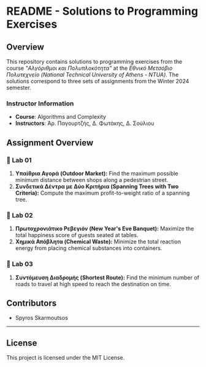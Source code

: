 # README - Solutions to Programming Exercises

## Overview
This repository contains solutions to programming exercises from the course *"Αλγόριθμοι και Πολυπλοκότητα"* at the *Εθνικό Μετσόβιο Πολυτεχνείο (National Technical University of Athens - NTUA)*. The solutions correspond to three sets of assignments from the Winter 2024 semester.

### Instructor Information
- **Course**: Algorithms and Complexity
- **Instructors**: Άρ. Παγουρτζής, Δ. Φωτάκης, Δ. Σούλιου

## Assignment Overview
### 📘 Lab 01
1. **Υπαίθρια Αγορά (Outdoor Market):** Find the maximum possible minimum distance between shops along a pedestrian street.
2. **Συνδετικά Δέντρα με Δύο Κριτήρια (Spanning Trees with Two Criteria):** Compute the maximum profit-to-weight ratio of a spanning tree.

### 📗 Lab 02
1. **Πρωτοχρονιάτικο Ρεβεγιόν (New Year's Eve Banquet):** Maximize the total happiness score of guests seated at tables.
2. **Χημικά Απόβλητα (Chemical Waste):** Minimize the total reaction energy from placing chemical substances into containers.

### 📙 Lab 03
1. **Συντόμευση Διαδρομής (Shortest Route):** Find the minimum number of roads to travel at high speed to reach the destination on time.


## Contributors
- Spyros Skarmoutsos

---
## License
This project is licensed under the MIT License.

